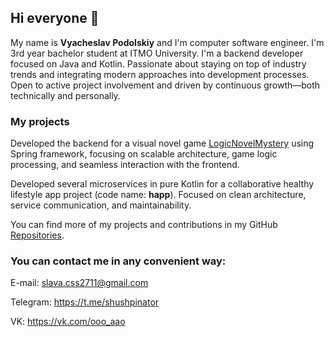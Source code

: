 ## Hi everyone 👋
My name is **Vyacheslav Podolskiy** and I'm computer software engineer. I'm 3rd year bachelor student at ITMO University. I'm a backend developer focused on Java and Kotlin. Passionate about staying on top of industry trends and integrating modern approaches into development processes. Open to active project involvement and driven by continuous growth—both technically and personally.

### My projects
Developed the backend for a visual novel game [LogicNovelMystery](https://github.com/Vad1mChK/LogicNovelMystery) using Spring framework, focusing on scalable architecture, game logic processing, and seamless interaction with the frontend.

Developed several microservices in pure Kotlin for a collaborative healthy lifestyle app project (code name: **happ**). Focused on clean architecture, service communication, and maintainability.

You can find more of my projects and contributions in my GitHub [Repositories](https://github.com/DemonM1x?tab=repositories).

### You can contact me in any convenient way:
E-mail: slava.css2711@gmail.com

Telegram: https://t.me/shushpinator

VK: https://vk.com/ooo_aao
<!--
**DemonM1x/DemonM1x** is a ✨ _special_ ✨ repository because its `README.md` (this file) appears on your GitHub profile.

Here are some ideas to get you started:

- 🔭 I’m currently working on ...
- 🌱 I’m currently learning ...
- 👯 I’m looking to collaborate on ...
- 🤔 I’m looking for help with ...
- 💬 Ask me about ...
- 📫 How to reach me: ...
- 😄 Pronouns: ...
- ⚡ Fun fact: ...
-->
